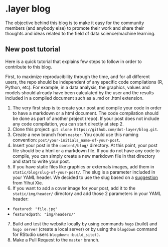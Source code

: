 # .layer blog

The objective behind this blog is to make it easy for the community members (and anybody else) to promote their work and share their thoughts and ideas related to the field of data science/machine learning.

## New post tutorial

Here is a quick tutorial that explains few steps to follow in order to contribute to this blog.

First, to maximize reproducibility through the time, and for all different users, the repo should be independent of any specific code compilations (R, Python, etc). For example, in a data analysis, the graphics, values and models should already have been calculated by the user and the results included in a compiled document such as a .md or .html extension.

1. The very first step is to create your post and compile your code in order to have a markdown or a html document. The code compilation should be done as part of another project (repo). If your post does not include any code compilation, you can start directly at step 2.
2. Clone this project: `git clone https://github.com/dot-layer/blog.git`.
3. Create a new branch from `master`. You could use this naming convention: `post/your-initials_name-of-your-post`.
4. Insert your post in the `content/blog/` directory. At this point, your post file should be a html or a markdown file. If you do not have any code to compile, you can simply create a new markdown file in that directory and start to write your post.
5. If you have static files like graphics or externals images, add them in `static/blog/slug-of-your-post/`. The slug is a parameter included in your YAML header. We decided to use the slug based on a [suggestion](https://bookdown.org/yihui/blogdown/configuration.html#options) from Yihui Xie.
6. If you want to add a cover image for your post, add it to the `static/img/header/` directory and add those 2 parameters in your YAML header:
- `featured: "file.jpg"`
- `featuredpath: "img/headers/"`
7. Build and test the website locally by using commands `hugo` (build) and `hugo server` (create a local server) or by using the `blogdown` command for RStudio users `blogdown::build_site()`.
8. Make a Pull Request to the `master` branch.
